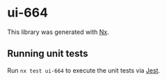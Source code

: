 # ui-664

This library was generated with [Nx](https://nx.dev).

## Running unit tests

Run `nx test ui-664` to execute the unit tests via [Jest](https://jestjs.io).
